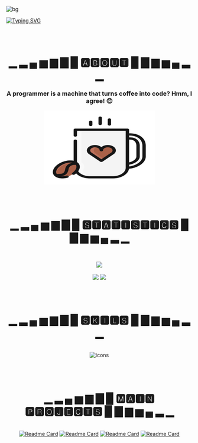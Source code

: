 ![bg](http://94.198.216.152:50000/time)

[![Typing SVG](https://readme-typing-svg.herokuapp.com?font=Fira+Code&weight=900&size=40&pause=1000&color=F92F60FF&vCenter=true&random=false&width=500&height=53&lines=Welcome+to+my+GitHub!;Pavel+Glazunov)](https://git.io/typing-svg)

[//]: # (<p align="center">)

[//]: # (  <img src="https://github.com/pavelglazunov/pavelglazunov/blob/output/github-user-contribution.svg">)

[//]: # (</p>)


<br />
<br />


<h1 align="center">▁ ▂ ▄ ▅ ▆ ▇ █  🅰🅱🅾🆄🆃  █ ▇ ▆ ▅ ▄ ▂ ▁</h1>
<h3 align="center">A programmer is a machine that turns coffee into code? Hmm, I agree! 😊</h3>
<p align="center"><img src="https://github.com/pavelglazunov/pavelglazunov/blob/output/coffee.svg?raw=true" alt="Image description" width="300" height="200"></p>
<br />
<br />

<h1 align="center">▁ ▂ ▄ ▅ ▆ ▇ █  🆂🆃🅰🆃🅸🆂🆃🅸🅲🆂  █ ▇ ▆ ▅ ▄ ▂ ▁</h1>
<br />
<p align="center">
  <img src="https://github-profile-summary-cards.vercel.app/api/cards/profile-details?username=pavelglazunov&theme=moonlight">
</p>

<p align="center">
  <img src="https://github-profile-summary-cards.vercel.app/api/cards/most-commit-language?username=pavelglazunov&theme=moonlight">
  <img src="https://github-profile-summary-cards.vercel.app/api/cards/stats?username=pavelglazunov&theme=moonlight">
</p>

<br />
<br />

<h1 align="center">▁ ▂ ▄ ▅ ▆ ▇ █  🆂🅺🅸🅻🆂  █ ▇ ▆ ▅ ▄ ▂ ▁</h1>
<br />
<div align="center">
    <img alt="icons" src="https://skillicons.dev/icons?i=py,go,js,vue,flask,linux,vscode,git,github,figma,cloudflare,stackoverflow,html,css,discord">
</div>
<br />
<br />
<br />

<h1 align="center">▁ ▂ ▄ ▅ ▆ ▇ █  🅼🅰🅸🅽 🅿🆁🅾🅹🅴🅲🆃🆂  █ ▇ ▆ ▅ ▄ ▂ ▁</h1>
<br />

<div align="center">
  <a href="https://github.com/pavelglazunov/SomethinK"><img alt="Readme Card" src="https://github-readme-stats.vercel.app/api/pin/?username=pavelglazunov&repo=SomethinK&theme=dark&hide_border=false)"></a>
  <a href="https://github.com/pavelglazunov/MyWebsite"><img alt="Readme Card" src="https://github-readme-stats.vercel.app/api/pin/?username=pavelglazunov&repo=MyWebsite&theme=dark&hide_border=false)"></a>
  <a href="https://github.com/pavelglazunov/Chess-Farm-Bot"><img alt="Readme Card" src="https://github-readme-stats.vercel.app/api/pin/?username=pavelglazunov&repo=Chess-Farm-Bot&theme=dark&hide_border=false)"></a>
  <a href="https://github.com/pavelglazunov/-LIB-autoTests"><img alt="Readme Card" src="https://github-readme-stats.vercel.app/api/pin/?username=pavelglazunov&repo=-LIB-autoTests&theme=dark&hide_border=false)"></a>
</div>



